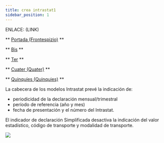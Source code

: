 ```yaml
---
title: crea intrastat1
sidebar_position: 1
---
```


ENLACE: (LINK)

** [Portada (Frontespizio)](/docs/finance-area/declarations/intrastat/create-intrastat1/intra1) **

** [Bis](/docs/finance-area/declarations/intrastat/create-intrastat1/intra1-bis) **

** [Ter](/docs/finance-area/declarations/intrastat/create-intrastat1/intra1-ter) **

** [Cuater (Quater)](/docs/finance-area/declarations/intrastat/create-intrastat1/intra1-quater) **

** [Quinquíes (Quinquies)](/docs/finance-area/declarations/intrastat/create-intrastat1/intra1-quinquies) **

La cabecera de los modelos Intrastat prevé la indicación de:

- periodicidad de la declaración mensual/trimestral  
- período de referencia (año y mes)  
- fecha de presentación y el número del Intrastat.  

El indicador de declaración Simplificada desactiva la indicación del valor estadístico, código de transporte y modalidad de transporte.

![](/img/it-it/finance-area/declarations/intrastat/create-intrastat1/create-intrastat1/image01.png)